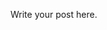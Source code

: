 <!--
.. title: side channels: glitching
.. slug: side-channels-glitching
.. date: 2022-03-02 08:43:26 UTC
.. status: draft
.. tags: 
.. category: 
.. link: 
.. description: 
.. type: text
-->

Write your post here.
